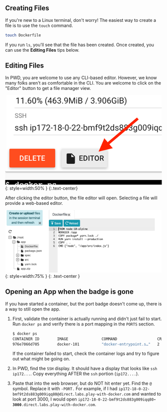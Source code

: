 
## Creating Files

If you're new to a Linux terminal, don't worry! The easiest way to create a file is to use the `touch` command.

```bash
touch Dockerfile
```

If you run `ls`, you'll see that the file has been created. Once created, you can use the **Editing Files** tips below.


## Editing Files

In PWD, you are welcome to use any CLI-based editor. However, we know many folks aren't as comfortable in the CLI.
You are welcome to click on the "Editor" button to get a file manager view.

![Editor Button](editor-button.png){: style=width:50% }
{:.text-center}

After clicking the editor button, the file editor will open. Selecting a file will provide a web-based editor.

![Editor Display](editor-display.png){: style=width:75% }
{: .text-center }


## Opening an App when the badge is gone

If you have started a container, but the port badge doesn't come up, there is a way to still open the app.

1. First, validate the container is actually running and didn't just fail to start. Run `docker ps` and 
   verify there is a port mapping in the `PORTS` section.

    ```bash
    $ docker ps
    CONTAINER ID        IMAGE               COMMAND                  CREATED             STATUS              PORTS                    NAMES
    976e7066d705        docker-101          "docker-entrypoint.s…"   2 seconds ago       Up 1 second         0.0.0.0:3000->3000/tcp   xenodochial_ritchie
    ```
  
    If the container failed to start, check the container logs and try to figure out what might be going on.

1. In PWD, find the `SSH` display. It should have a display that looks like `ssh ip172...`. Copy everything AFTER
   the `ssh` portion (`ip172....`).

1. Paste that into the web browser, but do NOT hit enter yet. Find the `@` symbol. Replace it with `-PORT.` For example,
   if I had `ip172-18-0-22-bmf9t2ds883g009iqq80@direct.labs.play-with-docker.com` and wanted to look at port 3000, I would
   open <code>ip172-18-0-22-bmf9t2ds883g009iqq80<strong>-3000</strong>.direct.labs.play-with-docker.com</code>.

   
